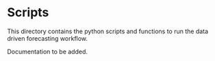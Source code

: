 # Scripts

This directory contains the python scripts and functions to run the data driven forecasting workflow.

Documentation to be added.
